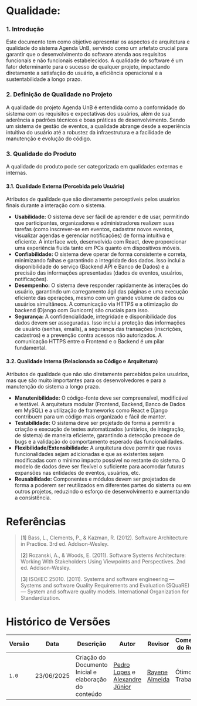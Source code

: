 # Qualidade:

### 1. Introdução

Este documento tem como objetivo apresentar os aspectos de arquitetura e qualidade do sistema Agenda UnB, servindo como um artefato crucial para garantir que o desenvolvimento do software atenda aos requisitos funcionais e não funcionais estabelecidos. A qualidade do software é um fator determinante para o sucesso de qualquer projeto, impactando diretamente a satisfação do usuário, a eficiência operacional e a sustentabilidade a longo prazo.

<!-- Abordaremos a estrutura do sistema através de suas visualizações de componentes e de dados, e discutiremos os atributos de qualidade que guiam o desenvolvimento, tanto do ponto de vista externo (percebido pelo usuário) quanto interno (relacionado à manutenibilidade e escalabilidade do código). A análise contínua desses aspectos garante a entrega de um produto robusto, confiável e fácil de manter para a **Agenda UnB**. -->

### 2. Definição de Qualidade no Projeto

A qualidade do projeto Agenda UnB é entendida como a conformidade do sistema com os requisitos e expectativas dos usuários, além de sua aderência a padrões técnicos e boas práticas de desenvolvimento. Sendo um sistema de gestão de eventos, a qualidade abrange desde a experiência intuitiva do usuário até a robustez da infraestrutura e a facilidade de manutenção e evolução do código.

### 3. Qualidade do Produto

A qualidade do produto pode ser categorizada em qualidades externas e internas.

#### 3.1. Qualidade Externa (Percebida pelo Usuário)

 Atributos de qualidade que são diretamente perceptíveis pelos usuários finais durante a interação com o sistema.

* **Usabilidade:** O sistema deve ser fácil de aprender e de usar, permitindo que participantes, organizadores e administradores realizem suas tarefas (como inscrever-se em eventos, cadastrar novos eventos, visualizar agendas e gerenciar notificações) de forma intuitiva e eficiente. A interface web, desenvolvida com React, deve proporcionar uma experiência fluida tanto em PCs quanto em dispositivos móveis.
* **Confiabilidade:** O sistema deve operar de forma consistente e correta, minimizando falhas e garantindo a integridade dos dados. Isso inclui a disponibilidade do serviço (Backend API e Banco de Dados) e a precisão das informações apresentadas (dados de eventos, usuários, notificações).
* **Desempenho:** O sistema deve responder rapidamente às interações do usuário, garantindo um carregamento ágil das páginas e uma execução eficiente das operações, mesmo com um grande volume de dados ou usuários simultâneos. A comunicação via HTTPS e a otimização do backend (Django com Gunicorn) são cruciais para isso.
* **Segurança:** A confidencialidade, integridade e disponibilidade dos dados devem ser asseguradas. Isso inclui a proteção das informações de usuário (senhas, emails), a segurança das transações (inscrições, cadastros) e a prevenção contra acessos não autorizados. A comunicação HTTPS entre o Frontend e o Backend é um pilar fundamental.

#### 3.2. Qualidade Interna (Relacionada ao Código e Arquitetura)

Atributos de qualidade que não são diretamente percebidos pelos usuários, mas que são muito importantes para os desenvolvedores e para a manutenção do sistema a longo prazo.

* **Manutenibilidade:** O código-fonte deve ser compreensível, modificável e testável. A arquitetura modular (Frontend, Backend, Banco de Dados em MySQL) e a utilização de frameworks como React e Django contribuem para um código mais organizado e fácil de manter.
* **Testabilidade:** O sistema deve ser projetado de forma a permitir a criação e execução de testes automatizados (unitários, de integração, de sistema) de maneira eficiente, garantindo a detecção precoce de bugs e a validação do comportamento esperado das funcionalidades.
* **Flexibilidade/Extensibilidade:** A arquitetura deve permitir que novas funcionalidades sejam adicionadas e que as existentes sejam modificadas com o mínimo impacto possível no restante do sistema. O modelo de dados deve ser flexível o suficiente para acomodar futuras expansões nas entidades de eventos, usuários, etc.
* **Reusabilidade:** Componentes e módulos devem ser projetados de forma a poderem ser reutilizados em diferentes partes do sistema ou em outros projetos, reduzindo o esforço de desenvolvimento e aumentando a consistência.


# Referências

>  [<a id="ref1">1</a>] Bass, L., Clements, P., & Kazman, R. (2012). Software Architecture in Practice. 3rd ed. Addison-Wesley.
>
> [<a id="ref2">2</a>] Rozanski, A., & Woods, E. (2011). Software Systems Architecture: Working With Stakeholders Using Viewpoints and Perspectives. 2nd ed. Addison-Wesley.
>
> [<a id="ref3">3</a>] ISO/IEC 25010. (2011). Systems and software engineering — Systems and software Quality Requirements and Evaluation (SQuaRE) — System and software quality models. International Organization for Standardization.


# Histórico de Versões

| Versão | Data | Descrição | Autor | Revisor | Comentário do Revisor |
| -- | -- | -- | -- | -- | -- |
| `1.0`  | 23/06/2025  | Criação do Documento Inicial e elaboração do conteúdo| [Pedro Lopes](https://github.com/pLopess) e [Alexandre Júnior](https://github.com/AlexandreLJr) | [Rayene Almeida ](https://github.com/rayenealmeida) | Ótimo Trabalho! |
